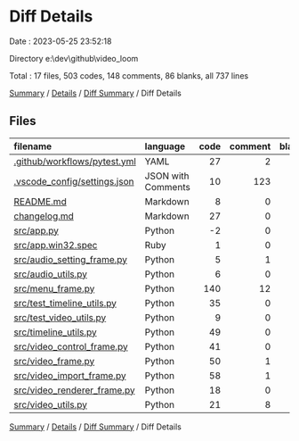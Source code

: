 # Diff Details

Date : 2023-05-25 23:52:18

Directory e:\\dev\\github\\video_loom

Total : 17 files,  503 codes, 148 comments, 86 blanks, all 737 lines

[Summary](results.md) / [Details](details.md) / [Diff Summary](diff.md) / Diff Details

## Files
| filename | language | code | comment | blank | total |
| :--- | :--- | ---: | ---: | ---: | ---: |
| [.github/workflows/pytest.yml](/.github/workflows/pytest.yml) | YAML | 27 | 2 | 5 | 34 |
| [.vscode_config/settings.json](/.vscode_config/settings.json) | JSON with Comments | 10 | 123 | 0 | 133 |
| [README.md](/README.md) | Markdown | 8 | 0 | 3 | 11 |
| [changelog.md](/changelog.md) | Markdown | 27 | 0 | 14 | 41 |
| [src/app.py](/src/app.py) | Python | -2 | 0 | 1 | -1 |
| [src/app.win32.spec](/src/app.win32.spec) | Ruby | 1 | 0 | 0 | 1 |
| [src/audio_setting_frame.py](/src/audio_setting_frame.py) | Python | 5 | 1 | 1 | 7 |
| [src/audio_utils.py](/src/audio_utils.py) | Python | 6 | 0 | 0 | 6 |
| [src/menu_frame.py](/src/menu_frame.py) | Python | 140 | 12 | 29 | 181 |
| [src/test_timeline_utils.py](/src/test_timeline_utils.py) | Python | 35 | 0 | 7 | 42 |
| [src/test_video_utils.py](/src/test_video_utils.py) | Python | 9 | 0 | 3 | 12 |
| [src/timeline_utils.py](/src/timeline_utils.py) | Python | 49 | 0 | 9 | 58 |
| [src/video_control_frame.py](/src/video_control_frame.py) | Python | 41 | 0 | -3 | 38 |
| [src/video_frame.py](/src/video_frame.py) | Python | 50 | 1 | 2 | 53 |
| [src/video_import_frame.py](/src/video_import_frame.py) | Python | 58 | 1 | 12 | 71 |
| [src/video_renderer_frame.py](/src/video_renderer_frame.py) | Python | 18 | 0 | 1 | 19 |
| [src/video_utils.py](/src/video_utils.py) | Python | 21 | 8 | 2 | 31 |

[Summary](results.md) / [Details](details.md) / [Diff Summary](diff.md) / Diff Details